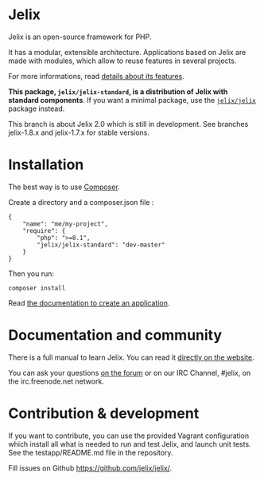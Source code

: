 # Jelix

Jelix is an open-source framework for PHP. 

It has a modular, extensible architecture. Applications based on Jelix are made with
modules, which allow to reuse features in several projects.

For more informations, read [details about its features](https://jelix.org/articles/en/features).


**This package, `jelix/jelix-standard`, is a distribution of Jelix with standard components**. 
If you want a minimal package, use the [`jelix/jelix`](https://packagist.org/) package instead.

This branch is about Jelix 2.0 which is still in development. See branches jelix-1.8.x
and jelix-1.7.x for stable versions.

Installation
============

The best way is to use [Composer](https://getcomposer.org).

Create a directory and a composer.json file : 

```
{
    "name": "me/my-project",
    "require": {
        "php": ">=8.1",
        "jelix/jelix-standard": "dev-master"
    }
}
```

Then you run:

```
composer install
```

Read [the documentation to create an application](https://docs.jelix.org/en/manual-1.8/installation/create-application).

Documentation and community
===========================

There is a full manual to learn Jelix. You can read it 
[directly on the website](https://docs.jelix.org/en/manual-1.8).

You can ask your questions [on the forum](https://jelix.org/forums/forum/cat/2-english) or
on our IRC Channel, #jelix, on the irc.freenode.net network.

Contribution & development
===========================

If you want to contribute, you can use the provided Vagrant configuration
which install all what is needed to run and test Jelix, and launch unit tests. See the
testapp/README.md file in the repository.

Fill issues on Github https://github.com/jelix/jelix/.
